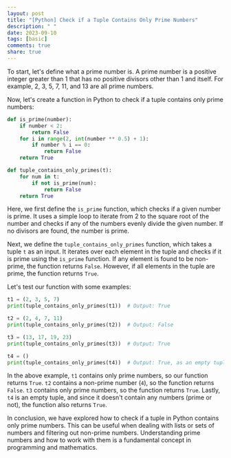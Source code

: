 ```yaml
---
layout: post
title: "[Python] Check if a Tuple Contains Only Prime Numbers"
description: " "
date: 2023-09-10
tags: [basic]
comments: true
share: true
---
```


To start, let's define what a prime number is. A prime number is a positive integer greater than 1 that has no positive divisors other than 1 and itself. For example, 2, 3, 5, 7, 11, and 13 are all prime numbers.

Now, let's create a function in Python to check if a tuple contains only prime numbers:

```python
def is_prime(number):
    if number < 2:
        return False
    for i in range(2, int(number ** 0.5) + 1):
        if number % i == 0:
            return False
    return True

def tuple_contains_only_primes(t):
    for num in t:
        if not is_prime(num):
            return False
    return True
```

Here, we first define the `is_prime` function, which checks if a given number is prime. It uses a simple loop to iterate from 2 to the square root of the number and checks if any of the numbers evenly divide the given number. If no divisors are found, the number is prime.

Next, we define the `tuple_contains_only_primes` function, which takes a tuple `t` as an input. It iterates over each element in the tuple and checks if it is prime using the `is_prime` function. If any element is found to be non-prime, the function returns `False`. However, if all elements in the tuple are prime, the function returns `True`.

Let's test our function with some examples:

```python
t1 = (2, 3, 5, 7)
print(tuple_contains_only_primes(t1))  # Output: True

t2 = (2, 4, 7, 11)
print(tuple_contains_only_primes(t2))  # Output: False

t3 = (13, 17, 19, 23)
print(tuple_contains_only_primes(t3))  # Output: True

t4 = ()
print(tuple_contains_only_primes(t4))  # Output: True, as an empty tuple is considered to contain only prime numbers
```

In the above example, `t1` contains only prime numbers, so our function returns `True`. `t2` contains a non-prime number (`4`), so the function returns `False`. `t3` contains only prime numbers, so the function returns `True`. Lastly, `t4` is an empty tuple, and since it doesn't contain any numbers (prime or not), the function also returns `True`.

In conclusion, we have explored how to check if a tuple in Python contains only prime numbers. This can be useful when dealing with lists or sets of numbers and filtering out non-prime numbers. Understanding prime numbers and how to work with them is a fundamental concept in programming and mathematics.